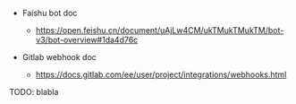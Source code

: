 
- Faishu bot doc
  - https://open.feishu.cn/document/uAjLw4CM/ukTMukTMukTM/bot-v3/bot-overview#1da4d76c

- Gitlab webhook doc
  - https://docs.gitlab.com/ee/user/project/integrations/webhooks.html


TODO: blabla
